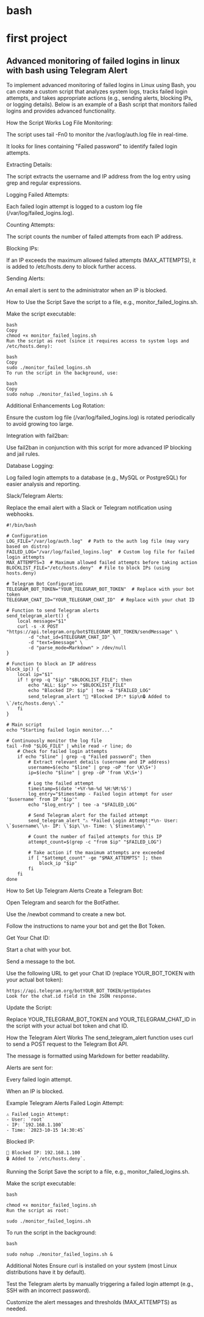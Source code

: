 # bash
# first project
## Advanced monitoring of failed logins in linux with bash using Telegram Alert

To implement advanced monitoring of failed logins in Linux using Bash, you can create a custom script that analyzes system logs, tracks failed login attempts, and takes appropriate actions (e.g., sending alerts, blocking IPs, or logging details). Below is an example of a Bash script that monitors failed logins and provides advanced functionality.

How the Script Works
Log File Monitoring:

The script uses tail -Fn0 to monitor the /var/log/auth.log file in real-time.

It looks for lines containing "Failed password" to identify failed login attempts.

Extracting Details:

The script extracts the username and IP address from the log entry using grep and regular expressions.

Logging Failed Attempts:

Each failed login attempt is logged to a custom log file (/var/log/failed_logins.log).

Counting Attempts:

The script counts the number of failed attempts from each IP address.

Blocking IPs:

If an IP exceeds the maximum allowed failed attempts (MAX_ATTEMPTS), it is added to /etc/hosts.deny to block further access.

Sending Alerts:

An email alert is sent to the administrator when an IP is blocked.


How to Use the Script
Save the script to a file, e.g., monitor_failed_logins.sh.

Make the script executable:
```
bash
Copy
chmod +x monitor_failed_logins.sh
Run the script as root (since it requires access to system logs and /etc/hosts.deny):
```
```
bash
Copy
sudo ./monitor_failed_logins.sh
To run the script in the background, use:
```
```
bash
Copy
sudo nohup ./monitor_failed_logins.sh &
```

Additional Enhancements
Log Rotation:

Ensure the custom log file (/var/log/failed_logins.log) is rotated periodically to avoid growing too large.

Integration with fail2ban:

Use fail2ban in conjunction with this script for more advanced IP blocking and jail rules.

Database Logging:

Log failed login attempts to a database (e.g., MySQL or PostgreSQL) for easier analysis and reporting.

Slack/Telegram Alerts:

Replace the email alert with a Slack or Telegram notification using webhooks.


```
#!/bin/bash

# Configuration
LOG_FILE="/var/log/auth.log"  # Path to the auth log file (may vary based on distro)
FAILED_LOG="/var/log/failed_logins.log"  # Custom log file for failed login attempts
MAX_ATTEMPTS=3  # Maximum allowed failed attempts before taking action
BLOCKLIST_FILE="/etc/hosts.deny"  # File to block IPs (using hosts.deny)

# Telegram Bot Configuration
TELEGRAM_BOT_TOKEN="YOUR_TELEGRAM_BOT_TOKEN"  # Replace with your bot token
TELEGRAM_CHAT_ID="YOUR_TELEGRAM_CHAT_ID"  # Replace with your chat ID

# Function to send Telegram alerts
send_telegram_alert() {
    local message="$1"
    curl -s -X POST "https://api.telegram.org/bot$TELEGRAM_BOT_TOKEN/sendMessage" \
        -d "chat_id=$TELEGRAM_CHAT_ID" \
        -d "text=$message" \
        -d "parse_mode=Markdown" > /dev/null
}

# Function to block an IP address
block_ip() {
    local ip="$1"
    if ! grep -q "$ip" "$BLOCKLIST_FILE"; then
        echo "ALL: $ip" >> "$BLOCKLIST_FILE"
        echo "Blocked IP: $ip" | tee -a "$FAILED_LOG"
        send_telegram_alert "🚨 *Blocked IP:* $ip\n🔒 Added to \`/etc/hosts.deny\`."
    fi
}

# Main script
echo "Starting failed login monitor..."

# Continuously monitor the log file
tail -Fn0 "$LOG_FILE" | while read -r line; do
    # Check for failed login attempts
    if echo "$line" | grep -q "Failed password"; then
        # Extract relevant details (username and IP address)
        username=$(echo "$line" | grep -oP 'for \K\S+')
        ip=$(echo "$line" | grep -oP 'from \K\S+')

        # Log the failed attempt
        timestamp=$(date '+%Y-%m-%d %H:%M:%S')
        log_entry="$timestamp - Failed login attempt for user '$username' from IP '$ip'"
        echo "$log_entry" | tee -a "$FAILED_LOG"

        # Send Telegram alert for the failed attempt
        send_telegram_alert "⚠️ *Failed Login Attempt:*\n- User: \`$username\`\n- IP: \`$ip\`\n- Time: \`$timestamp\`"

        # Count the number of failed attempts for this IP
        attempt_count=$(grep -c "from $ip" "$FAILED_LOG")

        # Take action if the maximum attempts are exceeded
        if [ "$attempt_count" -ge "$MAX_ATTEMPTS" ]; then
            block_ip "$ip"
        fi
    fi
done

```


How to Set Up Telegram Alerts
Create a Telegram Bot:

Open Telegram and search for the BotFather.

Use the /newbot command to create a new bot.

Follow the instructions to name your bot and get the Bot Token.

Get Your Chat ID:

Start a chat with your bot.

Send a message to the bot.

Use the following URL to get your Chat ID (replace YOUR_BOT_TOKEN with your actual bot token):

```
https://api.telegram.org/botYOUR_BOT_TOKEN/getUpdates
Look for the chat.id field in the JSON response.
```
Update the Script:

Replace YOUR_TELEGRAM_BOT_TOKEN and YOUR_TELEGRAM_CHAT_ID in the script with your actual bot token and chat ID.

How the Telegram Alert Works
The send_telegram_alert function uses curl to send a POST request to the Telegram Bot API.

The message is formatted using Markdown for better readability.

Alerts are sent for:

Every failed login attempt.

When an IP is blocked.

Example Telegram Alerts
Failed Login Attempt:

```
⚠️ Failed Login Attempt:
- User: `root`
- IP: `192.168.1.100`
- Time: `2023-10-15 14:30:45`
```

Blocked IP:

```
🚨 Blocked IP: 192.168.1.100
🔒 Added to `/etc/hosts.deny`.
```
Running the Script
Save the script to a file, e.g., monitor_failed_logins.sh.

Make the script executable:
```
bash

chmod +x monitor_failed_logins.sh
Run the script as root:
```

```
sudo ./monitor_failed_logins.sh
```
To run the script in the background:


```
bash

sudo nohup ./monitor_failed_logins.sh &
```
Additional Notes
Ensure curl is installed on your system (most Linux distributions have it by default).

Test the Telegram alerts by manually triggering a failed login attempt (e.g., SSH with an incorrect password).

Customize the alert messages and thresholds (MAX_ATTEMPTS) as needed.
